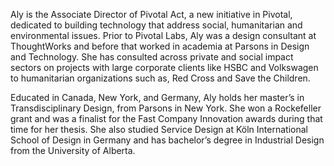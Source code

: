 Aly is the Associate Director of Pivotal Act, a new initiative in Pivotal, dedicated to building technology that address social, humanitarian and environmental issues. Prior to Pivotal Labs, Aly was a design consultant at ThoughtWorks and before that worked in academia at Parsons in Design and Technology. She has consulted across private and social impact sectors on projects with large corporate clients like HSBC and Volkswagen to humanitarian organizations such as, Red Cross and Save the Children. 

Educated in Canada, New York, and Germany, Aly holds her master’s in Transdisciplinary Design, from Parsons in New York. She won a Rockefeller grant and was a finalist for the Fast Company Innovation awards during that time for her thesis. She also studied Service Design at Köln International School of Design in Germany and has bachelor’s degree in Industrial Design from the University of Alberta. 